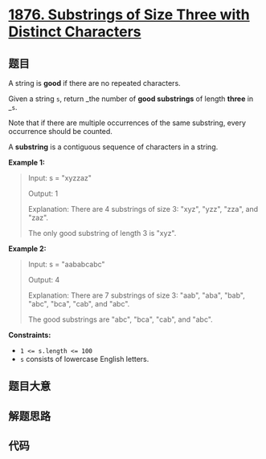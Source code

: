 # [1876. Substrings of Size Three with Distinct Characters](https://leetcode.com/problems/substrings-of-size-three-with-distinct-characters/)

## 题目

A string is **good** if there are no repeated characters.

Given a string `s`​​​​​, return _the number of **good substrings** of length
**three** in _`s`​​​​​​.

Note that if there are multiple occurrences of the same substring, every
occurrence should be counted.

A **substring** is a contiguous sequence of characters in a string.



**Example 1:**

> Input: s = "xyzzaz"
> 
> Output: 1
> 
> Explanation: There are 4 substrings of size 3: "xyz", "yzz", "zza", and "zaz". 
> 
> The only good substring of length 3 is "xyz".

**Example 2:**

> Input: s = "aababcabc"
> 
> Output: 4
> 
> Explanation: There are 7 substrings of size 3: "aab", "aba", "bab", "abc", "bca", "cab", and "abc".
> 
> The good substrings are "abc", "bca", "cab", and "abc".

**Constraints:**

  * `1 <= s.length <= 100`
  * `s`​​​​​​ consists of lowercase English letters.


## 题目大意

## 解题思路

## 代码

```javascript

```


